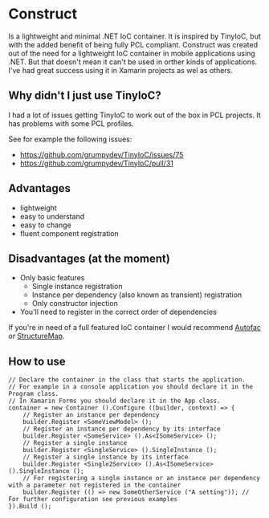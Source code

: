 # Construct
Is a lightweight and minimal .NET IoC container. It is inspired by TinyIoC, but with the added benefit of being fully PCL compliant. Construct was created out of the need for a lightweight IoC container in mobile applications using .NET. But that doesn't mean it can't be used in orther kinds of applications.
I've had great success using it in Xamarin projects as wel as others.

## Why didn't I just use TinyIoC?
I had a lot of issues getting TinyIoC to work out of the box in PCL projects. It has problems with some PCL profiles.

See for example the following issues:
- https://github.com/grumpydev/TinyIoC/issues/75
- https://github.com/grumpydev/TinyIoC/pull/31

## Advantages
- lightweight
- easy to understand
- easy to change
- fluent component registration

## Disadvantages (at the moment)
- Only basic features
  - Single instance registration
  - Instance per dependency (also known as transient) registration
  - Only constructor injection
- You'll need to register in the correct order of dependencies

If you're in need of a full featured IoC container I would recommend [Autofac](http://autofac.org/) or [StructureMap](http://docs.structuremap.net/).

## How to use
    // Declare the container in the class that starts the application.
    // For example in a console application you should declare it in the Program class.
    // In Xamarin Forms you should declare it in the App class.
    container = new Container ().Configure ((builder, context) => {
        // Register an instance per dependency
        builder.Register <SomeViewModel> ();
        // Register an instance per dependency by its interface
        builder.Register <SomeService> ().As<ISomeService> ();
        // Register a single instance
        builder.Register <SingleService> ().SingleInstance ();
        // Register a single instance by its interface
        builder.Register <Single2Service> ().As<ISomeService> ().SingleInstance ();
        // For registering a single instance or an instance per dependency with a parameter not registered in the container
        builder.Register (() => new SomeOtherService ("A setting")); // For further configuration see previous examples
    }).Build ();
